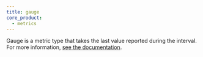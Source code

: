```yaml
---
title: gauge
core_product:
  - metrics
---
```

Gauge is a metric type that takes the last value reported during the interval.
For more information, <a href="/metrics/#metric-types">see the documentation</a>.